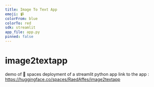 ```yaml
---
title: Image To Text App
emoji: 📹
colorFrom: blue
colorTo: red
sdk: streamlit
app_file: app.py
pinned: false 
---
```


# image2textapp
demo of 🤗 spaces deployment of a streamlit python app
link to the app : https://huggingface.co/spaces/RaedAffes/image2textapp
